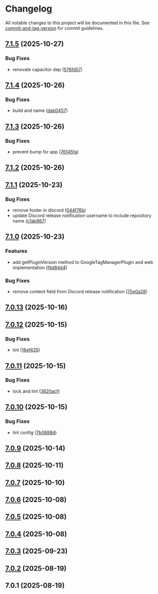 # Changelog

All notable changes to this project will be documented in this file. See [commit-and-tag-version](https://github.com/absolute-version/commit-and-tag-version) for commit guidelines.

## [7.1.5](https://github.com/Cap-go/capacitor-gtm/compare/7.1.4...7.1.5) (2025-10-27)


### Bug Fixes

* renovate capacitor dep ([576fd57](https://github.com/Cap-go/capacitor-gtm/commit/576fd573fdf8fb21f161820e3b45040479adb4bb))

## [7.1.4](https://github.com/Cap-go/capacitor-gtm/compare/7.1.3...7.1.4) (2025-10-26)


### Bug Fixes

* build and name ([dab0457](https://github.com/Cap-go/capacitor-gtm/commit/dab0457a1d918b1b105ec6dc8618b41621eda826))

## [7.1.3](https://github.com/Cap-go/capacitor-gtm/compare/7.1.2...7.1.3) (2025-10-26)


### Bug Fixes

* prevent bump for app ([76145fa](https://github.com/Cap-go/capacitor-gtm/commit/76145fa2f61096619687088604d5914cf4fee501))

## [7.1.2](https://github.com/Cap-go/capacitor-gtm/compare/7.1.1...7.1.2) (2025-10-26)

## [7.1.1](https://github.com/Cap-go/capacitor-gtm/compare/7.1.0...7.1.1) (2025-10-23)


### Bug Fixes

* remove footer in discord ([044f76b](https://github.com/Cap-go/capacitor-gtm/commit/044f76b01486c811b85c86ab6afde0cd28e0c9f4))
* update Discord release notification username to include repository name ([c1ab867](https://github.com/Cap-go/capacitor-gtm/commit/c1ab8673c7be5e2987ef2bf256583def91c956dd))

## [7.1.0](https://github.com/Cap-go/capacitor-gtm/compare/7.0.13...7.1.0) (2025-10-23)


### Features

* add getPluginVersion method to GoogleTagManagerPlugin and web implementation ([f4d84d4](https://github.com/Cap-go/capacitor-gtm/commit/f4d84d4e9747d048dc37fa1d6951a581bbc13ebc))


### Bug Fixes

* remove content field from Discord release notification ([75e0a28](https://github.com/Cap-go/capacitor-gtm/commit/75e0a2838c23ed24e2d7849ce20ebaf44aac4b6f))

## [7.0.13](https://github.com/Cap-go/capacitor-gtm/compare/7.0.12...7.0.13) (2025-10-16)

## [7.0.12](https://github.com/Cap-go/capacitor-gtm/compare/7.0.11...7.0.12) (2025-10-15)


### Bug Fixes

* lint ([16ef435](https://github.com/Cap-go/capacitor-gtm/commit/16ef4356972dc1ad8f7a0b7046c4ced3fea52964))

## [7.0.11](https://github.com/Cap-go/capacitor-gtm/compare/7.0.10...7.0.11) (2025-10-15)


### Bug Fixes

* lock and lint ([3620acf](https://github.com/Cap-go/capacitor-gtm/commit/3620acf1d95742852abbab78e245871eec907ff9))

## [7.0.10](https://github.com/Cap-go/capacitor-gtm/compare/7.0.9...7.0.10) (2025-10-15)


### Bug Fixes

* lint config ([7b0888d](https://github.com/Cap-go/capacitor-gtm/commit/7b0888d2d447970d47ba97135d72e5b2c5e72b59))

## [7.0.9](https://github.com/Cap-go/capacitor-gtm/compare/7.0.8...7.0.9) (2025-10-14)

## [7.0.8](https://github.com/Cap-go/capacitor-gtm/compare/7.0.7...7.0.8) (2025-10-11)

## [7.0.7](https://github.com/Cap-go/capacitor-gtm/compare/7.0.6...7.0.7) (2025-10-10)

## [7.0.6](https://github.com/Cap-go/capacitor-gtm/compare/7.0.5...7.0.6) (2025-10-08)

## [7.0.5](https://github.com/Cap-go/capacitor-gtm/compare/7.0.4...7.0.5) (2025-10-08)

## [7.0.4](https://github.com/Cap-go/capacitor-gtm/compare/7.0.3...7.0.4) (2025-10-08)

## [7.0.3](https://github.com/Cap-go/capacitor-gtm/compare/7.0.2...7.0.3) (2025-09-23)

## [7.0.2](https://github.com/Cap-go/capacitor-gtm/compare/7.0.1...7.0.2) (2025-08-19)

## 7.0.1 (2025-08-19)
